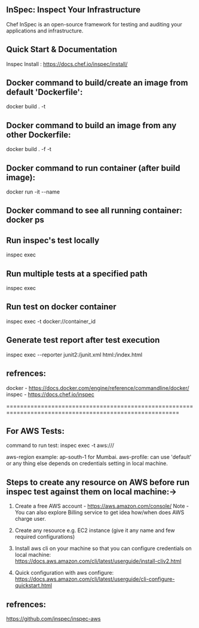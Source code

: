## InSpec: Inspect Your Infrastructure
Chef InSpec is an open-source framework for testing and auditing your applications and infrastructure.


## Quick Start & Documentation
Inspec Install : https://docs.chef.io/inspec/install/

## Docker command to build/create an image from default 'Dockerfile':
docker build . -t <image-name>

##  Docker command to build an image from any other Dockerfile:
docker build . -f <docker file name> -t <image-name>

## Docker command to run container (after build image):
docker run -it --name <container name> <image name or id>

##  Docker command to see all running container: docker ps

## Run inspec's test locally
inspec exec <test file name with path>

## Run multiple tests at a specified path
inspec exec <tests path>

## Run test on docker container
inspec exec <test file with path> -t docker://container_id

## Generate test report after test execution
inspec exec <test file or tests path> --reporter junit2:<any-path>/junit.xml html:<any-path>/index.html


## refrences: 
docker - https://docs.docker.com/engine/reference/commandline/docker/
inspec - https://docs.chef.io/inspec

========================================================================================================

## For AWS Tests:

command to run test: inspec exec -t aws://<aws-region>/<aws-profile> <inspec test name>

aws-region example: ap-south-1 for Mumbai.
aws-profile: can use 'default' or any thing else depends on credentials setting in local machine.

## Steps to create any resource on AWS before run inspec test against them on local machine:->

1. Create a free AWS account - https://aws.amazon.com/console/
Note - You can also explore Billing service to get idea how/when does AWS charge user.

2. Create any resource e.g. EC2 instance (give it any name and few required configurations)

3. Install aws cli on your machine so that you can configure credentials on local machine: https://docs.aws.amazon.com/cli/latest/userguide/install-cliv2.html

4. Quick configuration with aws configure: https://docs.aws.amazon.com/cli/latest/userguide/cli-configure-quickstart.html


## refrences: 
https://github.com/inspec/inspec-aws